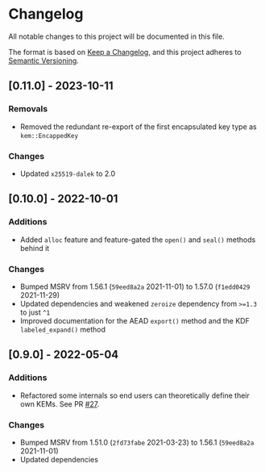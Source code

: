 # Changelog
All notable changes to this project will be documented in this file.

The format is based on [Keep a Changelog](https://keepachangelog.com/en/1.0.0/),
and this project adheres to [Semantic Versioning](https://semver.org/spec/v2.0.0.html).

## [0.11.0] - 2023-10-11

### Removals

* Removed the redundant re-export of the first encapsulated key type as `kem::EncappedKey`

### Changes

* Updated `x25519-dalek` to 2.0

## [0.10.0] - 2022-10-01

### Additions
* Added `alloc` feature and feature-gated the `open()` and `seal()` methods behind it

### Changes
* Bumped MSRV from 1.56.1 (`59eed8a2a` 2021-11-01) to 1.57.0 (`f1edd0429` 2021-11-29)
* Updated dependencies and weakened `zeroize` dependency from `>=1.3` to just `^1`
* Improved documentation for the AEAD `export()` method and the KDF `labeled_expand()` method

## [0.9.0] - 2022-05-04

### Additions
* Refactored some internals so end users can theoretically define their own KEMs. See PR [#27](https://github.com/rozbb/rust-hpke/pull/27).

### Changes
* Bumped MSRV from 1.51.0 (`2fd73fabe` 2021-03-23) to 1.56.1 (`59eed8a2a` 2021-11-01)
* Updated dependencies

